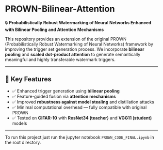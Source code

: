 # PROWN-Bilinear-Attention

🔒 **Probabilistically Robust Watermarking of Neural Networks Enhanced with Bilinear Pooling and Attention Mechanisms**

This repository provides an extension of the original PROWN (Probabilistically Robust Watermarking of Neural Networks) framework by improving the trigger set generation process. We incorporate **bilinear pooling** and **scaled dot-product attention** to generate semantically meaningful and highly transferable watermark triggers.

---

## 🧠 Key Features

- ✅ Enhanced trigger generation using **bilinear pooling**
- ✅ Feature-guided fusion via **attention mechanisms**
- ✅ Improved **robustness against model stealing** and distillation attacks
- ✅ Minimal computational overhead — fully compatible with original PROWN
- ✅ Tested on **CIFAR-10** with **ResNet34 (teacher)** and **VGG11 (student)** models

---

To run this project just run the jupyter notebook `PROWN_CODE_FINAL.ipynb` in the root directory.
